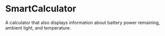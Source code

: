 # SmartCalculator
A calculator that also displays information about battery power remaining, ambient light, and temperature.
